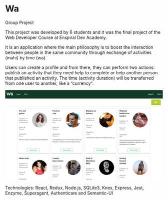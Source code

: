 # Wa
Group Project

This project was developed by 6 students and it was the final project of the Web Developer Course at Enspiral Dev Academy.

It is an application where the main philosophy is to boost the interaction between people in the same community through exchange of activities (mahi) by time (wa).

Users can create a profile and from there, they can perform two actions: publish an activity that they need help to complete or help another person that published an activity. The time (activity duration) will be transferred from one user to another, like a “currency”. 
 
![MahiPage](screenShot.png) 
 
Technologies: React, Redux, Node.js, SQLite3, Knex, Express, Jest, Enzyme, Superagent, Authenticare and Semantic-UI
